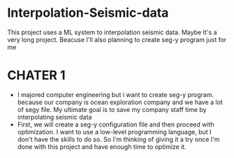 # Interpolation-Seismic-data
This project uses a ML system to interpolation seismic data. Maybe It's a very long project. Beacuse I'll also planning to create seg-y program just for me

# CHATER 1
 - I majored computer engineering but i want to create seg-y program. because our company is  ocean exploration company and we have a lot of segy file. My ultimate goal is to save  my company staff  time by interpolating seismic data
 - First, we will create a seg-y configuration file and then proceed with optimization. I want to use a low-level programming language, but I don't have the skills to do so. So I'm thinking of giving it a try once I'm done with this project and have enough time to optimize it.